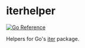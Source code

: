 # iterhelper
[![Go Reference](https://pkg.go.dev/badge/github.com/solsw/iterhelper.svg)](https://pkg.go.dev/github.com/solsw/iterhelper)

Helpers for Go's [iter](https://pkg.go.dev/iter) package.
